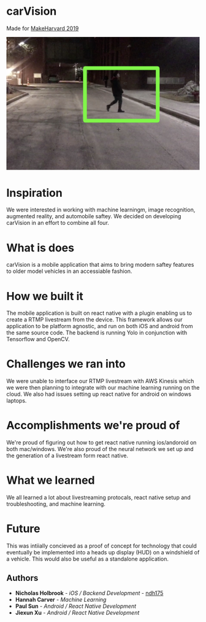 # carVision

Made for [MakeHarvard 2019](https://makeharvard2019.devpost.com)

![alt text](https://github.com/ndh175/car-vision/raw/master/Screen%20Shot%202019-02-03%20at%2010.46.41%20AM.png)

# Inspiration

We were interested in working with machine learningm, image recognition, augmented reality, and automobile saftey. We decided on developing carVision in an effort to combine all four.   

# What is does

carVision is a mobile application that aims to bring modern saftey features to older model vehicles in an accessiable fashion.

# How we built it

The mobile application is built on react native with a plugin enabling us to create a RTMP livestream from the device. This framework allows our application to be platform agnostic, and run on both iOS and android from the same source code. The backend is running Yolo in conjunction with Tensorflow and OpenCV.

# Challenges we ran into

We were unable to interface our RTMP livestream with AWS Kinesis which we were then planning to integrate with our machine learning running on the cloud. We also had issues setting up react native for android on windows laptops.


# Accomplishments we're proud of

We're proud of figuring out how to get react native running ios/andoroid on both mac/windows. We're also proud of the neural network we set up and the generation of a livestream form react native.

# What we learned

We all learned a lot about livestreaming protocals, react native setup and troubleshooting, and machine learning.

# Future

This was intiially concieved as a proof of concept for technology that could eventually be implemented into a heads up display (HUD) on a windshield of a vehicle. This would also be useful as a standalone application.

## Authors

* **Nicholas Holbrook** - *iOS / Backend Development* - [ndh175](https://github.com/ndh175)
* **Hannah Carver** - *Machine Learning*
* **Paul Sun** - *Android / React Native Development*
* **Jiexun Xu** - *Android / React Native Development*
